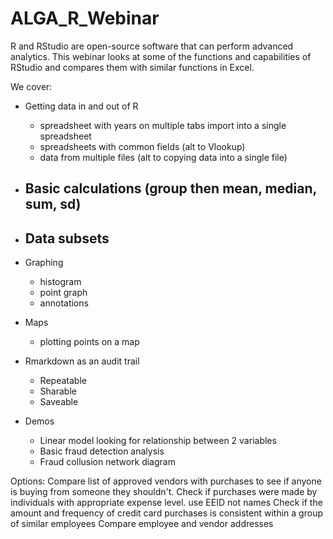 # ALGA_R_Webinar

R and RStudio are open-source software that can perform advanced analytics.
This webinar looks at some of the functions and capabilities of RStudio and compares them with similar functions in Excel.

We cover:
  - Getting data in and out of R
    - spreadsheet with years on multiple tabs import into a single spreadsheet
    - spreadsheets with common fields (alt to Vlookup)
    - data from multiple files (alt to copying data into a single file)
    
  - Basic calculations (group then mean, median, sum, sd)
    -
    
  - Data subsets
    -
    
  - Graphing
    - histogram
    - point graph
    - annotations
    
  - Maps
    - plotting points on a map
    
  - Rmarkdown as an audit trail
    - Repeatable
    - Sharable
    - Saveable
    
  - Demos  
    - Linear model looking for relationship between 2 variables
    - Basic fraud detection analysis
    - Fraud collusion network diagram


Options:
Compare list of approved vendors with purchases to see if anyone is buying from someone they shouldn't.
Check if purchases were made by individuals with appropriate expense level. use EEID not names
Check if the amount and frequency of credit card purchases is consistent within a group of similar employees
Compare employee and vendor addresses


